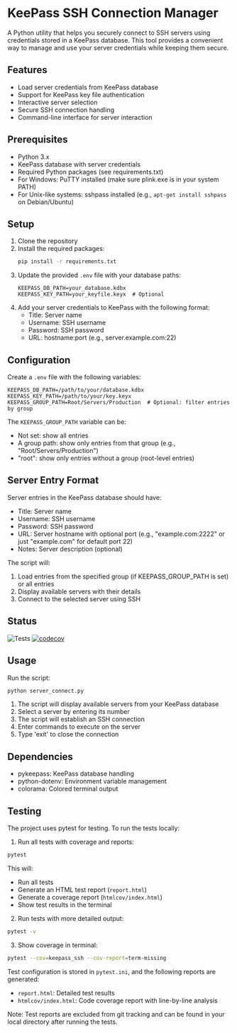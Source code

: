 # KeePass SSH Connection Manager

A Python utility that helps you securely connect to SSH servers using credentials stored in a KeePass database. This tool provides a convenient way to manage and use your server credentials while keeping them secure.

## Features

- Load server credentials from KeePass database
- Support for KeePass key file authentication
- Interactive server selection
- Secure SSH connection handling
- Command-line interface for server interaction

## Prerequisites

- Python 3.x
- KeePass database with server credentials
- Required Python packages (see requirements.txt)
- For Windows: PuTTY installed (make sure plink.exe is in your system PATH)
- For Unix-like systems: sshpass installed (e.g., `apt-get install sshpass` on Debian/Ubuntu)

## Setup

1. Clone the repository
2. Install the required packages:
   ```bash
   pip install -r requirements.txt
   ```
3. Update the provided `.env` file with your database paths:
   ```
   KEEPASS_DB_PATH=your_database.kdbx
   KEEPASS_KEY_PATH=your_keyfile.keyx  # Optional
   ```
4. Add your server credentials to KeePass with the following format:
   - Title: Server name
   - Username: SSH username
   - Password: SSH password
   - URL: hostname:port (e.g., server.example.com:22)

## Configuration

Create a `.env` file with the following variables:
```
KEEPASS_DB_PATH=/path/to/your/database.kdbx
KEEPASS_KEY_PATH=/path/to/your/key.keyx
KEEPASS_GROUP_PATH=Root/Servers/Production  # Optional: filter entries by group
```

The `KEEPASS_GROUP_PATH` variable can be:
- Not set: show all entries
- A group path: show only entries from that group (e.g., "Root/Servers/Production")
- "root": show only entries without a group (root-level entries)

## Server Entry Format

Server entries in the KeePass database should have:
- Title: Server name
- Username: SSH username
- Password: SSH password
- URL: Server hostname with optional port (e.g., "example.com:2222" or just "example.com" for default port 22)
- Notes: Server description (optional)

The script will:
1. Load entries from the specified group (if KEEPASS_GROUP_PATH is set) or all entries
2. Display available servers with their details
3. Connect to the selected server using SSH

## Status
![Tests](https://github.com/grzes-94/keepass-sb/actions/workflows/test.yml/badge.svg)
[![codecov](https://codecov.io/gh/grzes-94/keepass-sb/branch/main/graph/badge.svg)](https://codecov.io/gh/grzes-94/keepass-sb)

## Usage

Run the script:
```bash
python server_connect.py
```

1. The script will display available servers from your KeePass database
2. Select a server by entering its number
3. The script will establish an SSH connection
4. Enter commands to execute on the server
5. Type 'exit' to close the connection


## Dependencies

- pykeepass: KeePass database handling
- python-dotenv: Environment variable management
- colorama: Colored terminal output

## Testing

The project uses pytest for testing. To run the tests locally:

1. Run all tests with coverage and reports:
```bash
pytest
```
This will:
- Run all tests
- Generate an HTML test report (`report.html`)
- Generate a coverage report (`htmlcov/index.html`)
- Show test results in the terminal

2. Run tests with more detailed output:
```bash
pytest -v
```

3. Show coverage in terminal:
```bash
pytest --cov=keepass_ssh --cov-report=term-missing
```

Test configuration is stored in `pytest.ini`, and the following reports are generated:
- `report.html`: Detailed test results
- `htmlcov/index.html`: Code coverage report with line-by-line analysis

Note: Test reports are excluded from git tracking and can be found in your local directory after running the tests.
